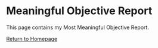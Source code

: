 # Meaningful Objective Report

This page contains my Most Meaningful Objective Report. 

[Return to Homepage](https://kj04511.github.io/)

